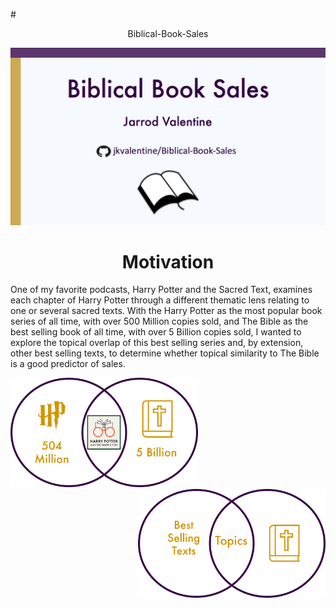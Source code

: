 #<center>Biblical-Book-Sales</center>

![Title Slide](https://github.com/jkvalentine/Biblical-Book-Sales/blob/master/images/title_side.png)

<center><H1>Motivation</H1></center>
<p>One of my favorite podcasts, Harry Potter and the Sacred Text, examines each chapter of Harry Potter through a different thematic lens relating to one or several sacred texts. With the Harry Potter as the most popular book series of all time, with over 500 Million copies sold, and The Bible as the best selling book of all time, with over 5 Billion copies sold, I wanted to explore the topical overlap of this best selling series and, by extension, other best selling texts, to determine whether topical similarity to The Bible is a good predictor of sales.</p>

<p><img src="https://github.com/jkvalentine/Biblical-Book-Sales/blob/master/images/hp_bible.png" width="300" /><img src="https://github.com/jkvalentine/Biblical-Book-Sales/blob/master/images/best_sellers_bible.png" width="300" align="right"/></p>

